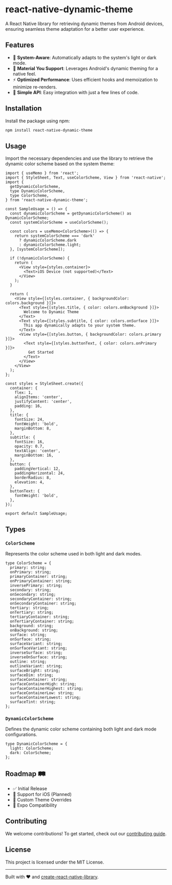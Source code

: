 # react-native-dynamic-theme

A React Native library for retrieving dynamic themes from Android devices, ensuring seamless theme adaptation for a better user experience.

## Features

- 📱 **System-Aware**: Automatically adapts to the system's light or dark mode.
- 🎨 **Material You Support**: Leverages Android's dynamic theming for a native feel.
- ⚡ **Optimized Performance**: Uses efficient hooks and memoization to minimize re-renders.
- 🚀 **Simple API**: Easy integration with just a few lines of code.

## Installation

Install the package using npm:

```sh
npm install react-native-dynamic-theme
```

## Usage

Import the necessary dependencies and use the library to retrieve the dynamic color scheme based on the system theme:

```tsx
import { useMemo } from 'react';
import { StyleSheet, Text, useColorScheme, View } from 'react-native';
import {
  getDynamicColorScheme,
  type DynamicColorScheme,
  type ColorScheme,
} from 'react-native-dynamic-theme';

const SampleUsage = () => {
  const dynamicColorScheme = getDynamicColorScheme() as DynamicColorScheme;
  const systemColorScheme = useColorScheme();

  const colors = useMemo<ColorScheme>(() => {
    return systemColorScheme === 'dark'
      ? dynamicColorScheme.dark
      : dynamicColorScheme.light;
  }, [systemColorScheme]);

  if (!dynamicColorScheme) {
    return (
      <View style={styles.container}>
        <Text>iOS Device (not supported)</Text>
      </View>
    );
  }

  return (
    <View style={[styles.container, { backgroundColor: colors.background }]}>
      <Text style={[styles.title, { color: colors.onBackground }]}>
        Welcome to Dynamic Theme
      </Text>
      <Text style={[styles.subtitle, { color: colors.onSurface }]}>
        This app dynamically adapts to your system theme.
      </Text>
      <View style={[styles.button, { backgroundColor: colors.primary }]}>
        <Text style={[styles.buttonText, { color: colors.onPrimary }]}>
          Get Started
        </Text>
      </View>
    </View>
  );
};

const styles = StyleSheet.create({
  container: {
    flex: 1,
    alignItems: 'center',
    justifyContent: 'center',
    padding: 16,
  },
  title: {
    fontSize: 24,
    fontWeight: 'bold',
    marginBottom: 8,
  },
  subtitle: {
    fontSize: 16,
    opacity: 0.7,
    textAlign: 'center',
    marginBottom: 16,
  },
  button: {
    paddingVertical: 12,
    paddingHorizontal: 24,
    borderRadius: 8,
    elevation: 4,
  },
  buttonText: {
    fontWeight: 'bold',
  },
});

export default SampleUsage;
```

## Types

### `ColorScheme`

Represents the color scheme used in both light and dark modes.

```tsx
type ColorScheme = {
  primary: string;
  onPrimary: string;
  primaryContainer: string;
  onPrimaryContainer: string;
  inversePrimary: string;
  secondary: string;
  onSecondary: string;
  secondaryContainer: string;
  onSecondaryContainer: string;
  tertiary: string;
  onTertiary: string;
  tertiaryContainer: string;
  onTertiaryContainer: string;
  background: string;
  onBackground: string;
  surface: string;
  onSurface: string;
  surfaceVariant: string;
  onSurfaceVariant: string;
  inverseSurface: string;
  inverseOnSurface: string;
  outline: string;
  outlineVariant: string;
  surfaceBright: string;
  surfaceDim: string;
  surfaceContainer: string;
  surfaceContainerHigh: string;
  surfaceContainerHighest: string;
  surfaceContainerLow: string;
  surfaceContainerLowest: string;
  surfaceTint: string;
};
```

### `DynamicColorScheme`

Defines the dynamic color scheme containing both light and dark mode configurations.

```tsx
type DynamicColorScheme = {
  light: ColorScheme;
  dark: ColorScheme;
};
```

## Roadmap 🛤️

- ✅ Initial Release
- 🚀 Support for iOS (Planned)
- 🌈 Custom Theme Overrides
- 🔌 Expo Compatibility

## Contributing

We welcome contributions! To get started, check out our [contributing guide](CONTRIBUTING.md).

## License

This project is licensed under the MIT License.

---

Built with ❤️ and [create-react-native-library](https://github.com/callstack/react-native-builder-bob).
